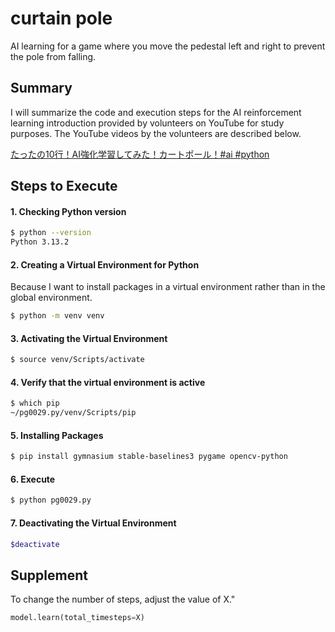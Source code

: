 # curtain pole

AI learning for a game where you move the pedestal left and right to prevent the pole from falling.

## Summary

I will summarize the code and execution steps for the AI reinforcement learning introduction provided by volunteers on YouTube for study purposes. 
The YouTube videos by the volunteers are described below.

[たったの10行！AI強化学習してみた！カートポール！#ai #python](https://www.youtube.com/shorts/nupxtLfLX7s)

## Steps to Execute

#### 1. Checking Python version

```bash
$ python --version
Python 3.13.2
```

#### 2. Creating a Virtual Environment for Python

Because I want to install packages in a virtual environment rather than in the global environment.

```bash
$ python -m venv venv
```

#### 3. Activating the Virtual Environment

```bash
$ source venv/Scripts/activate
```

#### 4. Verify that the virtual environment is active

```bash
$ which pip
~/pg0029.py/venv/Scripts/pip
```

#### 5. Installing Packages

```bash
$ pip install gymnasium stable-baselines3 pygame opencv-python
```

#### 6. Execute

```bash
$ python pg0029.py
```

#### 7. Deactivating the Virtual Environment

```bash
$deactivate
```

## Supplement

To change the number of steps, adjust the value of X."

```py
model.learn(total_timesteps=X)
```

